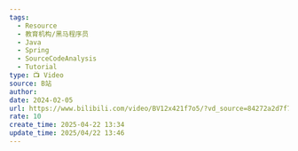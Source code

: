 ```yaml
---
tags:
  - Resource
  - 教育机构/黑马程序员
  - Java
  - Spring
  - SourceCodeAnalysis
  - Tutorial
type: 📺 Video
source: B站
author: 
date: 2024-02-05
url: https://www.bilibili.com/video/BV12x421f7o5/?vd_source=84272a2d7f72158b38778819be5bc6ad
rate: 10
create_time: 2025-04-22 13:34
update_time: 2025/04/22 13:46
---
```

